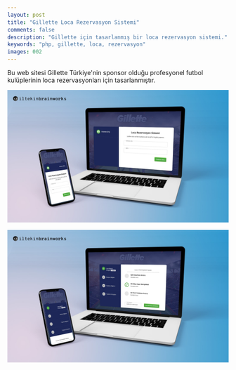 ```yaml
---
layout: post
title: "Gillette Loca Rezervasyon Sistemi"
comments: false
description: "Gillette için tasarlanmış bir loca rezervasyon sistemi."
keywords: "php, gillette, loca, rezervasyon"
images: 002
---
```


Bu web sitesi Gillette Türkiye'nin sponsor olduğu profesyonel futbol kulüplerinin loca rezervasyonları için tasarlanmıştır.

![001](../assets/images/portfolio/002/001.jpg)

![002](../assets/images/portfolio/002/002.jpg)